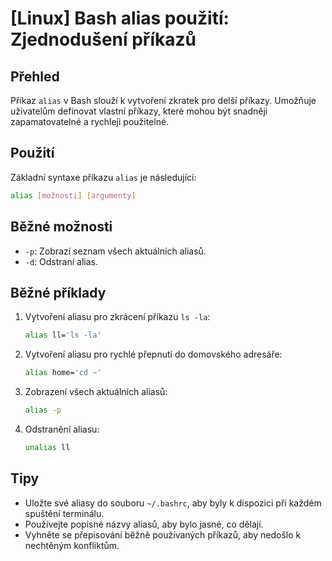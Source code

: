 # [Linux] Bash alias použití: Zjednodušení příkazů

## Přehled
Příkaz `alias` v Bash slouží k vytvoření zkratek pro delší příkazy. Umožňuje uživatelům definovat vlastní příkazy, které mohou být snadněji zapamatovatelné a rychleji použitelné.

## Použití
Základní syntaxe příkazu `alias` je následující:

```bash
alias [možnosti] [argumenty]
```

## Běžné možnosti
- `-p`: Zobrazí seznam všech aktuálních aliasů.
- `-d`: Odstraní alias.

## Běžné příklady
1. Vytvoření aliasu pro zkrácení příkazu `ls -la`:
   ```bash
   alias ll='ls -la'
   ```

2. Vytvoření aliasu pro rychlé přepnutí do domovského adresáře:
   ```bash
   alias home='cd ~'
   ```

3. Zobrazení všech aktuálních aliasů:
   ```bash
   alias -p
   ```

4. Odstranění aliasu:
   ```bash
   unalias ll
   ```

## Tipy
- Uložte své aliasy do souboru `~/.bashrc`, aby byly k dispozici při každém spuštění terminálu.
- Používejte popisné názvy aliasů, aby bylo jasné, co dělají.
- Vyhněte se přepisování běžně používaných příkazů, aby nedošlo k nechtěným konfliktům.